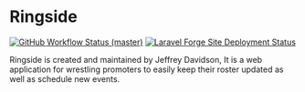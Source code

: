 # Ringside

[![](https://img.shields.io/github/actions/workflow/status/jeffreydavidson/ringside/tests.yml?branch=master&label=Tests
"GitHub Workflow Status (master)")](https://github.com/jeffreydavidson/ringside/actions)
[![Laravel Forge Site Deployment Status](https://img.shields.io/endpoint?url=https%3A%2F%2Fforge.laravel.com%2Fsite-badges%2Fc403536a-0e14-491a-ae2a-c6c3b529ed19&style=flat)](https://forge.laravel.com)

Ringside is created and maintained by Jeffrey Davidson, It is a web application for wrestling promoters to easily keep
their roster updated as well as schedule new events.

